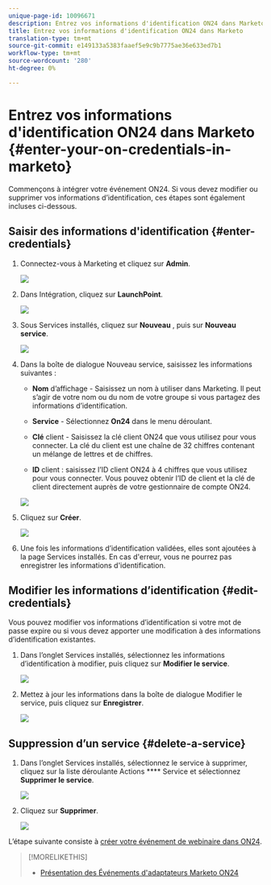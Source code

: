```yaml
---
unique-page-id: 10096671
description: Entrez vos informations d'identification ON24 dans Marketo - Marketo Docs - Documentation sur le produit
title: Entrez vos informations d'identification ON24 dans Marketo
translation-type: tm+mt
source-git-commit: e149133a5383faaef5e9c9b7775ae36e633ed7b1
workflow-type: tm+mt
source-wordcount: '280'
ht-degree: 0%

---
```



# Entrez vos informations d&#39;identification ON24 dans Marketo {#enter-your-on-credentials-in-marketo}

Commençons à intégrer votre événement ON24. Si vous devez modifier ou supprimer vos informations d’identification, ces étapes sont également incluses ci-dessous.

## Saisir des informations d&#39;identification {#enter-credentials}

1. Connectez-vous à Marketing et cliquez sur **Admin**.

   ![](assets/admin.png)

1. Dans Intégration, cliquez sur **LaunchPoint**.

   ![](assets/image2015-12-22-13-3a15-3a38.png)

1. Sous Services installés, cliquez sur **Nouveau** , puis sur **Nouveau service**.

   ![](assets/image2015-12-22-13-3a18-3a54.png)

1. Dans la boîte de dialogue Nouveau service, saisissez les informations suivantes :

   * **Nom** d’affichage - Saisissez un nom à utiliser dans Marketing. Il peut s’agir de votre nom ou du nom de votre groupe si vous partagez des informations d’identification.
   * **Service** - Sélectionnez **On24** dans le menu déroulant.

   * **Clé** client - Saisissez la clé client ON24 que vous utilisez pour vous connecter. La clé du client est une chaîne de 32 chiffres contenant un mélange de lettres et de chiffres.
   * **ID** client : saisissez l’ID client ON24 à 4 chiffres que vous utilisez pour vous connecter. Vous pouvez obtenir l’ID de client et la clé de client directement auprès de votre gestionnaire de compte ON24.

   ![](assets/image2015-12-22-13-3a38-3a52.png)

1. Cliquez sur **Créer**.

   ![](assets/image2015-12-22-13-3a28-3a55.png)

1. Une fois les informations d’identification validées, elles sont ajoutées à la page Services installés. En cas d&#39;erreur, vous ne pourrez pas enregistrer les informations d&#39;identification.

## Modifier les informations d’identification {#edit-credentials}

Vous pouvez modifier vos informations d’identification si votre mot de passe expire ou si vous devez apporter une modification à des informations d’identification existantes.

1. Dans l’onglet Services installés, sélectionnez les informations d’identification à modifier, puis cliquez sur **Modifier le service**.

   ![](assets/six.png)

1. Mettez à jour les informations dans la boîte de dialogue Modifier le service, puis cliquez sur **Enregistrer**.

   ![](assets/seven.png)

## Suppression d’un service {#delete-a-service}

1. Dans l’onglet Services installés, sélectionnez le service à supprimer, cliquez sur la liste déroulante Actions **** Service et sélectionnez **Supprimer le service**.

   ![](assets/eight.png)

1. Cliquez sur **Supprimer**.

   ![](assets/nine.png)

L’étape suivante consiste à [créer votre événement de webinaire dans ON24](create-your-webinar-event-in-on24.md).

>[!MORELIKETHIS]
>
>* [Présentation des Événements d&#39;adaptateurs Marketo ON24](understanding-marketo-on24-adapter-events.md)

>



